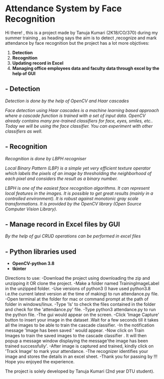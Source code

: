 # **Attendance System by Face Recognition**

Hi there! , this is a  project made by Tanuja Kumari (2K18/CO/370) during my summer training , as heading says the aim is to detect ,recognize and mark attendance by face recognition but the project has a lot more objctives:

1. **Detection**
2. **Recognition**
3. **Updating record in Excel**
4. **Managing office employees data and faculty data through excel by the help of GUI**

## - **Detection**

_Detection is done by the help of OpenCV and Haar cascades_

_Face detection using Haar cascades is a machine learning based approach where a cascade function is trained with a set of input data. OpenCV already contains many pre-trained classifiers for face, eyes, smiles, etc.. Today we will be using the face classifier. You can experiment with other classifiers as well._

## - **Recognition**

_Recognition is done by LBPH recogniser_

_Local Binary Pattern (LBP) is a simple yet very efficient texture operator which labels the pixels of an image by thresholding the neighborhood of each pixel and considers the result as a binary number._

_LBPH is one of the easiest face recognition algorithms._
_It can represent local features in the images._
_It is possible to get great results (mainly in a controlled environment)._
_It is robust against monotonic gray scale transformations._
_It is provided by the OpenCV library (Open Source Computer Vision Library)._

## - **Manage record in Excel files by GUI**

_By the help of gui CRUD operations can be performed in excel files_


## - **Python libraries used**

- **OpenCV-python 3.8**
- **tkinter**


Directions to use:
-Download the project using downloading the zip and unzipping it OR clone the project.
-Make a folder named TrainingImageLabel in the unzipped folder.
-Use versions of python3 (I have used python3.8 i.e.the current latest version at the time of making) to run attendance.py file.
-Open terminal at the folder for mac or command prompt at the path of folder in windows/linux.
-Type 'ls' to check the files contained in the folder and check for the 'attendance.py' file.
-Type python3 attendance.py to run the python file.
-The gui would appear on the screen.
-Click 'Image Capture' button to insert your image in the dataset .Wait for a few seconds till it takes all the images to be able to train the cascade classifier.
-In the notification message 'Image has been saved ' would appear.
-Now click on Train Images to train the saved images to the cascade classifier . It will then popup a message window displaying the message'the image has been trained successfully'.
-After image is captured and trained, kindly click on 'Track Image' to mark your attendance.
-The recognizer identifies your image and stores the details in an excel sheet.
-Thank you for passing by !!! Hope you enjoyed the experience.


The project is solely developed by Tanuja Kumari (2nd year DTU student).

